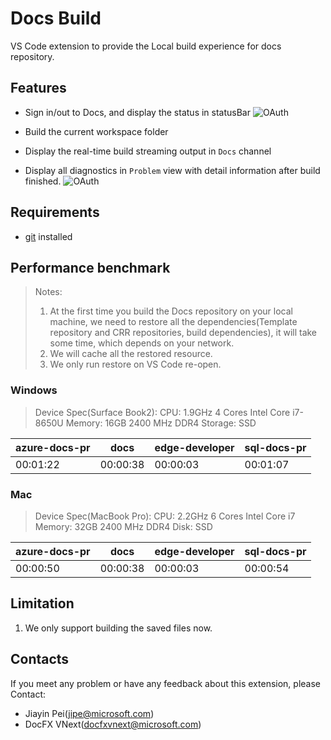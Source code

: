 # Docs Build

VS Code extension to provide the Local build experience for docs repository.

## Features

- Sign in/out to Docs, and display the status in statusBar
![OAuth](https://github.com/docascode/vscode-docs-build/blob/dev/resources/VSCode-Docs-OAuth.gif?raw=true)

- Build the current workspace folder
- Display the real-time build streaming output in `Docs` channel
- Display all diagnostics in `Problem` view with detail information after build finished.
![OAuth](https://github.com/docascode/vscode-docs-build/blob/dev/resources/vscode-docs-build.gif?raw=true)

## Requirements

- [git](https://git-scm.com/downloads) installed

## Performance benchmark

> Notes: 
> 1. At the first time you build the Docs repository on your local machine, we need to restore all the dependencies(Template repository and CRR repositories, build dependencies), it will take some time, which depends on your network.
> 2. We will cache all the restored resource.
> 3. We only run restore on VS Code re-open.

### Windows

> Device Spec(Surface Book2):
>     CPU: 1.9GHz 4 Cores Intel Core i7-8650U
>     Memory: 16GB 2400 MHz DDR4
>     Storage: SSD

| azure-docs-pr | docs | edge-developer | sql-docs-pr |
|  --- | --- | --- | --- |
| 00:01:22 | 00:00:38 | 00:00:03 | 00:01:07 |

### Mac

> Device Spec(MacBook Pro):
>     CPU: 2.2GHz 6 Cores Intel Core i7
>     Memory: 32GB 2400 MHz DDR4
>     Disk: SSD

| azure-docs-pr | docs | edge-developer | sql-docs-pr |
|  --- | --- | --- | --- |
| 00:00:50 | 00:00:38 | 00:00:03 | 00:00:54 |

## Limitation

1. We only support building the saved files now.

## Contacts

If you meet any problem or have any feedback about this extension, please Contact:

- Jiayin Pei(jipe@microsoft.com)
- DocFX VNext(docfxvnext@microsoft.com)
